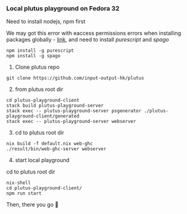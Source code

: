### Local plutus playground on Fedora 32

Need to install nodejs, npm first

We may got this error with eaccess permissions errors when installing packages globally - [link](https://docs.npmjs.com/resolving-eacces-permissions-errors-when-installing-packages-globally), and need to install *purescript* and *spago*

```
npm install -g purescript
npm install -g spago
```

1. Clone plutus repo

`git clone https://github.com/input-output-hk/plutus`

2. from plutus root dir
```
cd plutus-playground-client
stack build plutus-playground-server
stack exec -- plutus-playground-server psgenerator ./plutus-playground-client/generated
stack exec -- plutus-playground-server webserver 
```
3. cd to plutus root dir
```
nix build -f default.nix web-ghc
./result/bin/web-ghc-server webserver
```
4. start local playground

cd to plutus root dir
```
nix-shell
cd plutus-playground-client/
npm run start
```

Then, there you go 🚀
